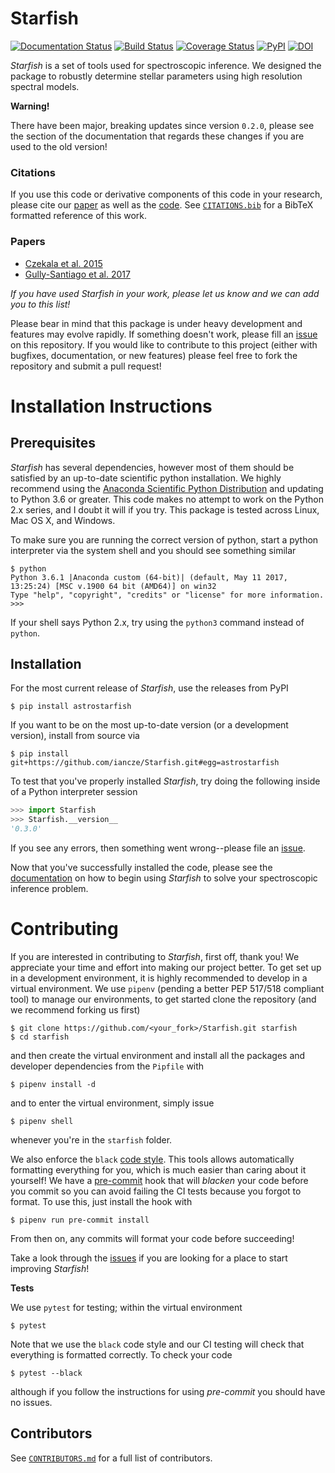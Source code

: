# Starfish
[![Documentation Status](https://readthedocs.org/projects/starfish/badge/?version=latest)](https://starfish.readthedocs.io/en/latest/?badge=latest)
[![Build Status](https://github.com/iancze/Starfish/workflows/CI/badge.svg)](https://github.com/iancze/Starfish/actions)
[![Coverage Status](https://codecov.io/gh/iancze/Starfish/branch/master/graph/badge.svg)](https://codecov.io/gh/iancze/Starfish/)
[![PyPI](https://img.shields.io/pypi/v/astrostarfish.svg)](https://pypi.org/project/astrostarfish/)
[![DOI](https://zenodo.org/badge/DOI/10.5281/zenodo.2221006.svg)](https://doi.org/10.5281/zenodo.2221006)

*Starfish* is a set of tools used for spectroscopic inference. We designed the package to robustly determine stellar parameters using high resolution spectral models.

**Warning!**

There have been major, breaking updates since version `0.2.0`, please see the section of the documentation that regards these changes if you are used to the old version!

### Citations

If you use this code or derivative components of this code in your research, please cite our [paper](https://ui.adsabs.harvard.edu/abs/2015ApJ...812..128C/abstract) as well as the [code](https://doi.org/10.5281/zenodo.2221006). See [`CITATIONS.bib`](CITATIONS.bib) for a BibTeX formatted reference of this work.

### Papers
* [Czekala et al. 2015](https://ui.adsabs.harvard.edu/#abs/2015ApJ...812..128C/abstract)
* [Gully-Santiago et al. 2017](https://ui.adsabs.harvard.edu/#abs/2017ApJ...836..200G/abstract)

*If you have used Starfish in your work, please let us know and we can add you to this list!*

Please bear in mind that this package is under heavy development and features may evolve rapidly. If something doesn't work, please fill an [issue](https://github.com/iancze/Starfish/issues) on this repository. If you would like to contribute to this project (either with bugfixes, documentation, or new features) please feel free to fork the repository and submit a pull request!

# Installation Instructions

## Prerequisites

*Starfish* has several dependencies, however most of them should be satisfied by an up-to-date scientific python installation. We highly recommend using the [Anaconda Scientific Python Distribution](https://store.continuum.io/cshop/anaconda/) and updating to 
Python 3.6 or greater. This code makes no attempt to work on the Python 2.x series, and I doubt it will if you try. This package is tested across Linux, Mac OS X, and Windows. 

To make sure you are running the correct version of python, start a python interpreter via the system shell and you should see something similar

    $ python
    Python 3.6.1 |Anaconda custom (64-bit)| (default, May 11 2017, 13:25:24) [MSC v.1900 64 bit (AMD64)] on win32
    Type "help", "copyright", "credits" or "license" for more information.
    >>> 

If your shell says Python 2.x, try using the `python3` command instead of `python`.

## Installation

For the most current release of *Starfish*, use the releases from PyPI

    $ pip install astrostarfish

If you want to be on the most up-to-date version (or a development version), install from source via

    $ pip install git+https://github.com/iancze/Starfish.git#egg=astrostarfish


To test that you've properly installed *Starfish*, try doing the following inside of a Python interpreter session

```python
>>> import Starfish
>>> Starfish.__version__
'0.3.0'
```

If you see any errors, then something went wrong--please file an [issue](https://github.com/iancze/Starfish/issues).

Now that you've successfully installed the code, please see the [documentation](https://starfish.readthedocs.io/en/latest/) on how to begin using *Starfish* to solve your spectroscopic inference problem.

# Contributing
If you are interested in contributing to *Starfish*, first off, thank you! We appreciate your time and effort into
making our project better. To get set up in a development environment, it is highly recommended to develop in a
virtual environment. We use `pipenv` (pending a better PEP 517/518 compliant tool) to manage our environments, to get started clone the repository (and we recommend forking us first)

    $ git clone https://github.com/<your_fork>/Starfish.git starfish
    $ cd starfish

and then create the virtual environment and install all the packages and developer dependencies from the `Pipfile` with

    $ pipenv install -d

and to enter the virtual environment, simply issue

    $ pipenv shell

whenever you're in the `starfish` folder.

We also enforce the `black` [code style](https://github.com/python/black). This tools allows automatically formatting everything for you, which is much easier than caring about it yourself! We have a [pre-commit](https://pre-commit.com/) hook that will *blacken* your code before you commit so you can avoid failing the CI tests because you forgot to format. To use this, just install the hook with 

    $ pipenv run pre-commit install

From then on, any commits will format your code before succeeding!

Take a look through the [issues](https://github.com/iancze/Starfish/issues) if you are looking for a place to start improving *Starfish*!

**Tests**

We use `pytest` for testing; within the virtual environment

    $ pytest

Note that we use the `black` code style and our CI testing will check that everything is formatted correctly. To check your code

    $ pytest --black

although if you follow the instructions for using *pre-commit* you should have no issues.


## Contributors

See [`CONTRIBUTORS.md`](CONTRIBUTORS.md) for a full list of contributors.
